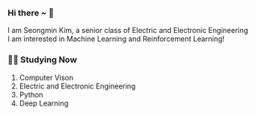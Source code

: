 ### **Hi there ~ 👋**

I am Seongmin Kim, a senior class of Electric and Electronic Engineering</br>
I am interested in Machine Learning and Reinforcement Learning!



### **🧑‍💻 Studying Now**

1. Computer Vison
2. Electric and Electronic Engineering
3. Python
4. Deep Learning
